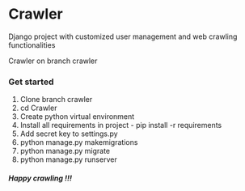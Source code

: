 # Crawler
Django project with customized user management and web crawling functionalities

Crawler on branch crawler
### Get started
1. Clone branch crawler
2. cd Crawler
3. Create python virtual environment
4. Install all requirements in project - pip install -r requirements
5. Add secret key to settings.py
6. python manage.py makemigrations
7. python manage.py migrate
8. python manage.py runserver

##### Happy crawling !!!
